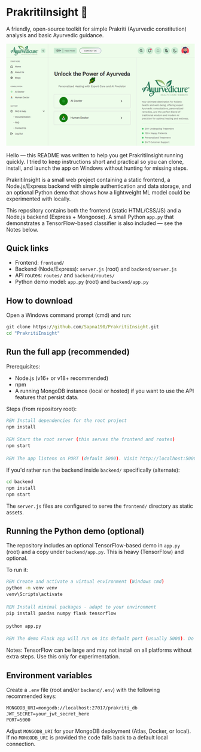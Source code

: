 # PrakritiInsight 🌿

A friendly, open-source toolkit for simple Prakriti (Ayurvedic constitution) analysis and basic Ayurvedic guidance.

![PrakritiInsight](frontend/img/desktop.png)

Hello — this README was written to help you get PrakritiInsight running quickly. I tried to keep instructions short and practical so you can clone, install, and launch the app on Windows without hunting for missing steps.

PrakritiInsight is a small web project containing a static frontend, a Node.js/Express backend with simple authentication and data storage, and an optional Python demo that shows how a lightweight ML model could be experimented with locally.

This repository contains both the frontend (static HTML/CSS/JS) and a Node.js backend (Express + Mongoose). A small Python `app.py` that demonstrates a TensorFlow-based classifier is also included — see the Notes below.

## Quick links

- Frontend: `frontend/`
- Backend (Node/Express): `server.js` (root) and `backend/server.js`
- API routes: `routes/` and `backend/routes/`
- Python demo model: `app.py` (root) and `backend/app.py`

## How to download

Open a Windows command prompt (cmd) and run:

```cmd
git clone https://github.com/Sapna190/PrakritiInsight.git
cd "PrakritiInsight"
```

## Run the full app (recommended)

Prerequisites:
- Node.js (v16+ or v18+ recommended)
- npm
- A running MongoDB instance (local or hosted) if you want to use the API features that persist data.

Steps (from repository root):

```cmd
REM Install dependencies for the root project
npm install

REM Start the root server (this serves the frontend and routes)
npm start

REM The app listens on PORT (default 5000). Visit http://localhost:5000
```

If you'd rather run the backend inside `backend/` specifically (alternate):

```cmd
cd backend
npm install
npm start
```

The `server.js` files are configured to serve the `frontend/` directory as static assets.

## Running the Python demo (optional)

The repository includes an optional TensorFlow-based demo in `app.py` (root) and a copy under `backend/app.py`. This is heavy (TensorFlow) and optional.

To run it:

```cmd
REM Create and activate a virtual environment (Windows cmd)
python -m venv venv
venv\Scripts\activate

REM Install minimal packages - adapt to your environment
pip install pandas numpy flask tensorflow

python app.py

REM The demo Flask app will run on its default port (usually 5000). Do not run both Node and the Python Flask app on the same port at once.
```

Notes: TensorFlow can be large and may not install on all platforms without extra steps. Use this only for experimentation.

## Environment variables

Create a `.env` file (root and/or `backend/.env`) with the following recommended keys:

```
MONGODB_URI=mongodb://localhost:27017/prakriti_db
JWT_SECRET=your_jwt_secret_here
PORT=5000
```

Adjust `MONGODB_URI` for your MongoDB deployment (Atlas, Docker, or local). If no `MONGODB_URI` is provided the code falls back to a default local connection.





